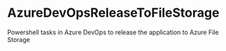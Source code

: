 # AzureDevOpsReleaseToFileStorage
Powershell tasks in Azure DevOps to release the application to Azure File Storage
